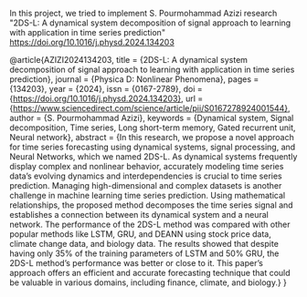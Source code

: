 In this project, we tried to implement S. Pourmohammad Azizi research "2DS-L: A dynamical system decomposition of signal approach to learning with application in time series prediction"
https://doi.org/10.1016/j.physd.2024.134203

@article{AZIZI2024134203,
title = {2DS-L: A dynamical system decomposition of signal approach to learning with application in time series prediction},
journal = {Physica D: Nonlinear Phenomena},
pages = {134203},
year = {2024},
issn = {0167-2789},
doi = {https://doi.org/10.1016/j.physd.2024.134203},
url = {https://www.sciencedirect.com/science/article/pii/S0167278924001544},
author = {S. Pourmohammad Azizi},
keywords = {Dynamical system, Signal decomposition, Time series, Long short-term memory, Gated recurrent unit, Neural network},
abstract = {In this research, we propose a novel approach for time series forecasting using dynamical systems, signal processing, and Neural Networks, which we named 2DS-L. As dynamical systems frequently display complex and nonlinear behavior, accurately modeling time series data’s evolving dynamics and interdependencies is crucial to time series prediction. Managing high-dimensional and complex datasets is another challenge in machine learning time series prediction. Using mathematical relationships, the proposed method decomposes the time series signal and establishes a connection between its dynamical system and a neural network. The performance of the 2DS-L method was compared with other popular methods like LSTM, GRU, and DEANN using stock price data, climate change data, and biology data. The results showed that despite having only 35% of the training parameters of LSTM and 50% GRU, the 2DS-L method’s performance was better or close to it. This paper’s approach offers an efficient and accurate forecasting technique that could be valuable in various domains, including finance, climate, and biology.}
}
